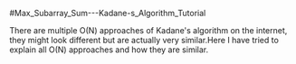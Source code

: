 #Max_Subarray_Sum---Kadane-s_Algorithm_Tutorial

There are multiple O(N) approaches of Kadane's algorithm on the internet, they might look different but are actually very similar.Here I have tried to explain all O(N) approaches and how they are similar.
